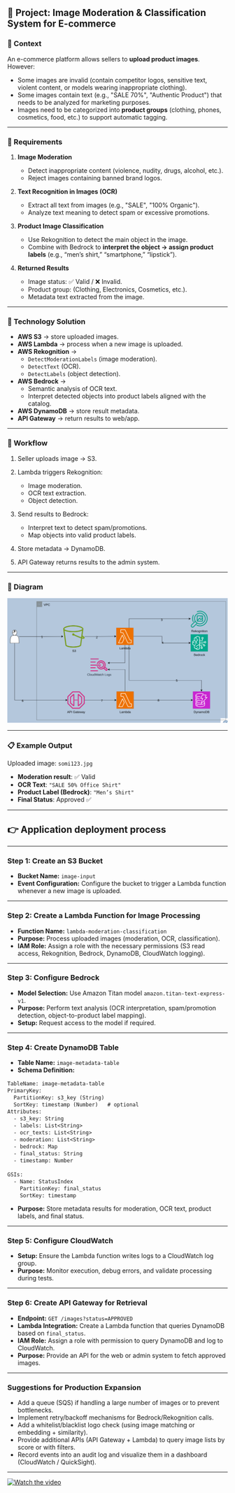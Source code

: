 ## 📌 Project: Image Moderation & Classification System for E-commerce

### 🛒 Context

An e-commerce platform allows sellers to **upload product images**. However:

* Some images are invalid (contain competitor logos, sensitive text, violent content, or models wearing inappropriate clothing).
* Some images contain text (e.g., "SALE 70%", "Authentic Product") that needs to be analyzed for marketing purposes.
* Images need to be categorized into **product groups** (clothing, phones, cosmetics, food, etc.) to support automatic tagging.

---
### 🎯 Requirements

1. **Image Moderation**

   * Detect inappropriate content (violence, nudity, drugs, alcohol, etc.).
   * Reject images containing banned brand logos.

2. **Text Recognition in Images (OCR)**

   * Extract all text from images (e.g., "SALE", "100% Organic").
   * Analyze text meaning to detect spam or excessive promotions.

3. **Product Image Classification**

   * Use Rekognition to detect the main object in the image.
   * Combine with Bedrock to **interpret the object → assign product labels** (e.g., “men’s shirt,” “smartphone,” “lipstick”).

4. **Returned Results**

   * Image status: ✅ Valid / ❌ Invalid.
   * Product group: (Clothing, Electronics, Cosmetics, etc.).
   * Metadata text extracted from the image.

---

### 🔧 Technology Solution

* **AWS S3** → store uploaded images.
* **AWS Lambda** → process when a new image is uploaded.
* **AWS Rekognition** →
  * `DetectModerationLabels` (image moderation).
  * `DetectText` (OCR).
  * `DetectLabels` (object detection).
* **AWS Bedrock** →
  * Semantic analysis of OCR text.
  * Interpret detected objects into product labels aligned with the catalog.
* **AWS DynamoDB** → store result metadata.
* **API Gateway** → return results to web/app.

---

### 🚀 Workflow

1. Seller uploads image → S3.
2. Lambda triggers Rekognition:

   * Image moderation.
   * OCR text extraction.
   * Object detection.
3. Send results to Bedrock:

   * Interpret text to detect spam/promotions.
   * Map objects into valid product labels.
4. Store metadata → DynamoDB.
5. API Gateway returns results to the admin system.

---

### 🚀 Diagram
![Diagram](./doc/diagram.png)

---

### 📋 Example Output

Uploaded image: `somi123.jpg`

* **Moderation result**: ✅ Valid
* **OCR Text**: `"SALE 50% Office Shirt"`
* **Product Label (Bedrock)**: `"Men’s Shirt"`
* **Final Status**: Approved ✅

---

## 👉 Application deployment process

---

### Step 1: Create an S3 Bucket

* **Bucket Name:** `image-input`
* **Event Configuration:** Configure the bucket to trigger a Lambda function whenever a new image is uploaded.

---

### Step 2: Create a Lambda Function for Image Processing

* **Function Name:** `lambda-moderation-classification`
* **Purpose:** Process uploaded images (moderation, OCR, classification).
* **IAM Role:** Assign a role with the necessary permissions (S3 read access, Rekognition, Bedrock, DynamoDB, CloudWatch logging).

---

### Step 3: Configure Bedrock

* **Model Selection:** Use Amazon Titan model `amazon.titan-text-express-v1`.
* **Purpose:** Perform text analysis (OCR interpretation, spam/promotion detection, object-to-product label mapping).
* **Setup:** Request access to the model if required.

---

### Step 4: Create DynamoDB Table

* **Table Name:** `image-metadata-table`
* **Schema Definition:**

```schema
TableName: image-metadata-table
PrimaryKey:
  PartitionKey: s3_key (String)
  SortKey: timestamp (Number)   # optional
Attributes:
  - s3_key: String
  - labels: List<String>
  - ocr_texts: List<String>
  - moderation: List<String>
  - bedrock: Map
  - final_status: String
  - timestamp: Number

GSIs:
  - Name: StatusIndex
    PartitionKey: final_status
    SortKey: timestamp
```

* **Purpose:** Store metadata results for moderation, OCR text, product labels, and final status.

---

### Step 5: Configure CloudWatch

* **Setup:** Ensure the Lambda function writes logs to a CloudWatch log group.
* **Purpose:** Monitor execution, debug errors, and validate processing during tests.

---

### Step 6: Create API Gateway for Retrieval

* **Endpoint:** `GET /images?status=APPROVED`
* **Lambda Integration:** Create a Lambda function that queries DynamoDB based on `final_status`.
* **IAM Role:** Assign a role with permission to query DynamoDB and log to CloudWatch.
* **Purpose:** Provide an API for the web or admin system to fetch approved images.

---

### Suggestions for Production Expansion

* Add a queue (SQS) if handling a large number of images or to prevent bottlenecks.
* Implement retry/backoff mechanisms for Bedrock/Rekognition calls.
* Add a whitelist/blacklist logo check (using image matching or embedding + similarity).
* Provide additional APIs (API Gateway + Lambda) to query image lists by score or with filters.
* Record events into an audit log and visualize them in a dashboard (CloudWatch / QuickSight).

---
[![Watch the video](https://img.youtube.com/vi/HDzT4YVIO-o/0.jpg)](https://www.youtube.com/watch?v=HDzT4YVIO-o)

